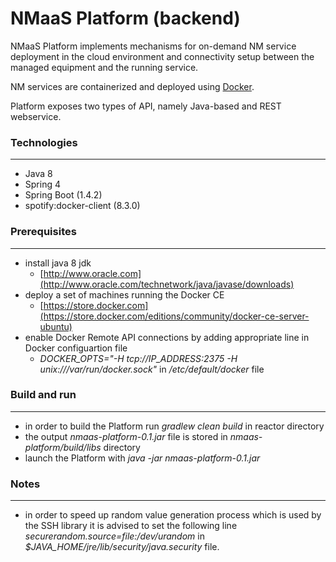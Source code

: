 
# NMaaS Platform (backend)

NMaaS Platform implements mechanisms for on-demand NM service deployment in the cloud environment and connectivity setup between the managed equipment and the running service. 

NM services are containerized and deployed using [Docker](https://www.docker.com/).

Platform exposes two types of API, namely Java-based and REST webservice.

### Technologies
---
 * Java 8
 * Spring 4
 * Spring Boot (1.4.2)
 * spotify:docker-client (8.3.0)

### Prerequisites
 ---
  + install java 8 jdk 
    - [http://www.oracle.com](http://www.oracle.com/technetwork/java/javase/downloads)
  + deploy a set of machines running the Docker CE
    - [https://store.docker.com](https://store.docker.com/editions/community/docker-ce-server-ubuntu)
  + enable Docker Remote API connections by adding appropriate line in Docker configuartion file
    - *DOCKER_OPTS="-H tcp://IP_ADDRESS:2375 -H unix:///var/run/docker.sock"* in */etc/default/docker* file
    
### Build and run
---
  + in order to build the Platform run *gradlew clean build* in reactor directory
  + the output *nmaas-platform-0.1.jar* file is stored in *nmaas-platform/build/libs* directory
  + launch the Platform with *java -jar nmaas-platform-0.1.jar*

### Notes
 ---
  * in order to speed up random value generation process which is used by the SSH library it is advised to set the following line *securerandom.source=file:/dev/urandom* in *$JAVA_HOME/jre/lib/security/java.security* file.
